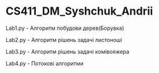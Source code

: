 # CS411_DM_Syshchuk_Andrii
Lab1.py - Алгоритм побудови дерев(Борувка)

Lab2.py - Алгоритм рішень задачі листоноші

Lab3.py - Алгоритм рішень задачі комівояжера

Lab4.py - Потокові алгоритми
